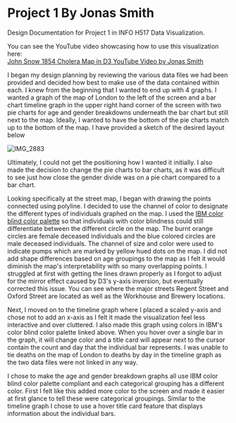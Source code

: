 # Project 1 By Jonas Smith 
Design Documentation for Project 1 in INFO H517 Data Visualization. <br />

You can see the YouTube video showcasing how to use this visualization here: <br />
[John Snow 1854 Cholera Map in D3 YouTube Video by Jonas Smith](https://youtu.be/zA9nTEFmsqs)

I began my design planning by reviewing the various data files we had been provided and decided how best to make use of the data contained within each. I knew from the beginning that I wanted to end up with 4 graphs. I wanted a graph of the map of London to the left of the screen and a bar chart timeline graph in the upper right hand corner of the screen with two pie charts for age and gender breakdowns underneath the bar chart but still next to the map. Ideally, I wanted to have the bottom of the pie charts match up to the bottom of the map. I have provided a sketch of the desired layout below <br />

![IMG_2883](https://user-images.githubusercontent.com/54475489/155890763-854c2070-8feb-4aa5-b10c-4453f172d86b.jpeg)

Ultimately, I could not get the positioning how I wanted it initially. I also made the decision to change the pie charts to bar charts, as it was difficult to see just how close the gender divide was on a pie chart compared to a bar chart. <br />

Looking specifically at the street map, I began with drawing the points connected using polyline. I decided to use the channel of color to designate the different types of individuals graphed on the map. I used the [IBM color blind color palette](https://davidmathlogic.com/colorblind/#%23648FFF-%23785EF0-%23DC267F-%23FE6100-%23FFB000) so that individuals with color blindness could still differentiate between the different circle on the map. The burnt orange circles are female deceased individuals and the blue colored circles are male deceased individuals. The channel of size and color were used to indicate pumps which are marked by yellow hued dots on the map. I did not add shape differences based on age groupings to the map as I felt it would diminish the map's interpretability with so many overlapping points. I struggled at first with getting the lines drawn properly as I forgot to adjust for the mirror effect caused by D3's y-axis inversion, but eventually corrected this issue. You can see where the major streets Regent Street and Oxford Street are located as well as the Workhouse and Brewery locations. <br />

Next, I moved on to the timeline graph where I placed a scaled y-axis and chose not to add an x-axis as I felt it made the visualization feel less interactive and over cluttered. I also made this graph using colors in IBM's color blind color palette linked above. When you hover over a single bar in the graph, it will change color and a title card will appear next to the cursor contain the count and day that the individual bar represents. I was unable to tie deaths on the map of London to deaths by day in the timeline graph as the two data files were not linked in any way. 

I chose to make the age and gender breakdown graphs all use IBM color blind color palette compliant and each categorical grouping has a different color. First I felt like this added more color to the screen and made it easier at first glance to tell these were categorical groupings. Similar to the timeline graph I chose to use a hover title card feature that displays information about the individual bars. 

